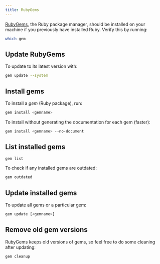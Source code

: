```yaml
---
title: RubyGems
---
```



[RubyGems](http://rubygems.org/), the Ruby package manager, should be installed on your machine if you previously have installed Ruby. Verify this by running:

```sh
which gem
```

## Update RubyGems

To update to its latest version with:

```sh
gem update --system
```

## Install gems

To install a _gem_ (Ruby package), run:

```sh
gem install <gemname>
```

To install without generating the documentation for each gem (faster):

```sh
gem install <gemname> --no-document
```

## List installed gems

```sh
gem list
```

To check if any installed gems are outdated:

```sh
gem outdated
```

## Update installed gems

To update all gems or a particular gem:

```sh
gem update [<gemname>]
```

## Remove old gem versions

RubyGems keeps old versions of gems, so feel free to do some cleaning after updating:

```sh
gem cleanup
```
